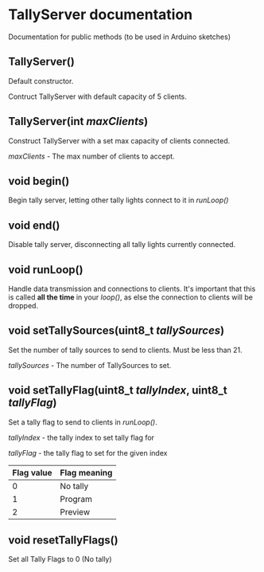 # TallyServer documentation
Documentation for public methods (to be used in Arduino sketches)

## TallyServer()
Default constructor.

Contruct TallyServer with default capacity of 5 clients.

## TallyServer(int _maxClients_)
Construct TallyServer with a set max capacity of clients connected.

_maxClients_ - The max number of clients to accept.

## void begin()
Begin tally server, letting other tally lights connect to it in _runLoop()_

## void end()
Disable tally server, disconnecting all tally lights currently connected.

## void runLoop()
Handle data transmission and connections to clients.
It's important that this is called __all the time__ in your _loop()_, as else the connection to clients will be dropped.

## void setTallySources(uint8_t _tallySources_)
Set the number of tally sources to send to clients. Must be less than 21.

_tallySources_ - The number of TallySources to set.

## void setTallyFlag(uint8_t _tallyIndex_, uint8_t _tallyFlag_)
Set a tally flag to send to clients in _runLoop()_.

_tallyIndex_ - the tally index to set tally flag for

_tallyFlag_ - the tally flag to set for the given index

Flag value | Flag meaning
--|----------------------
0 | No tally
1 | Program
2 | Preview

## void resetTallyFlags()
Set all Tally Flags to 0 (No tally)
